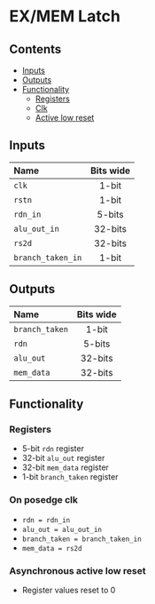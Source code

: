 # EX/MEM Latch #

## Contents
* [Inputs](#inputs)
* [Outputs](#outputs)
* [Functionality](#functionality)
  * [Registers](#registers)
  * [Clk](#on-posedge-clk)
  * [Active low reset](#asynchronous-active-low-reset)

## Inputs
|Name|Bits wide|
|:---|:---:|
|```clk```|1-bit|
|```rstn```|1-bit|
|```rdn_in```|5-bits|
|```alu_out_in```|32-bits|
|```rs2d```|32-bits|
|```branch_taken_in```|1-bit|

## Outputs
|Name|Bits wide|
|:---|:---:|
|```branch_taken```|1-bit|
|```rdn```|5-bits|
|```alu_out```|32-bits|
|```mem_data```|32-bits|


## Functionality
### Registers
  - 5-bit ```rdn``` register
  - 32-bit ```alu_out``` register
  - 32-bit ```mem_data``` register
  - 1-bit ```branch_taken``` register
### On posedge clk
  - ```rdn = rdn_in```
  - ```alu_out = alu_out_in```
  - ```branch_taken = branch_taken_in```
  - ```mem_data = rs2d```

### Asynchronous active low reset
  - Register values reset to 0
